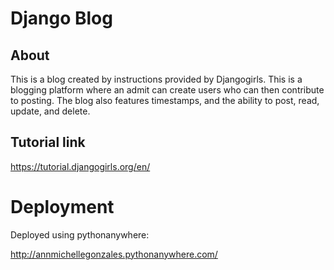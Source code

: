 # Django Blog

## About

This is a blog created by instructions provided by Djangogirls. This is a blogging platform where an admit can create users who can then contribute to posting.
The blog also features timestamps, and the ability to post, read, update, and delete.

## Tutorial link

https://tutorial.djangogirls.org/en/

# Deployment

Deployed using pythonanywhere:

http://annmichellegonzales.pythonanywhere.com/
